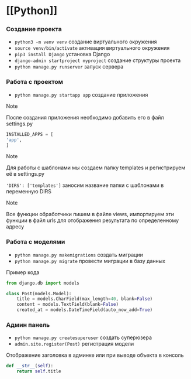 # [[Python]]

### Создание проекта
- `python3 -m venv venv` создание виртуального окружения
- `source venv/bin/activate` активация виртуального окружения
- `pip3 install Django` установка Django
- `django-admin startproject myproject` создание структуры проекта
- `python manage.py runserver` запуск сервера
### Работа с проектом
- `python manage.py startapp app` создание приложения

> [!note]
> После создания приложения необходимо добавить его в файл settings.py

```python
INSTALLED_APPS = [
'app',
]
```

> [!note]
> Для работы с шаблонами мы создаем папку templates и регистрируем её в settings.py

`'DIRS': ['templates']` заносим название папки с шаблонами в переменную DIRS

> [!note]
> Все функции обработчики пишем в файле views, импортируем эти функции в файл urls для отображения результата по определенному адресу

### Работа с моделями
- `python manage.py makemigrations` создать миграции
- `python manage.py migrate` провести миграции в базу данных

Пример кода
```python
from django.db import models

class Post(models.Model):
	title = models.CharField(max_length=40, blank=False)
	content = models.TextField(blank=False)
	created_at = models.DateTimeField(auto_now_add=True)
```

### Админ панель
- `python manage.py createsuperuser` создать суперюзера
- `admin.site.register(Post)` регистрация модели

Отображение заголовка в админке или при выводе объекта в консоль
```python
def __str__(self): 
	return self.title
```